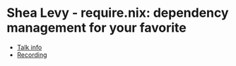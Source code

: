 # Shea Levy - require.nix: dependency management for your favorite

* [Talk info]()
* [Recording](https://www.youtube.com/watch?v=DHOLjsyXPtM)
